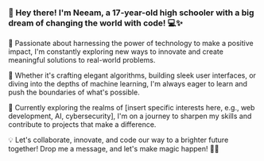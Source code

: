 ### 👋 Hey there! I'm Neeam, a 17-year-old high schooler with a big dream of changing the world with code! 💻✨

🌟 Passionate about harnessing the power of technology to make a positive impact, I'm constantly exploring new ways to innovate and create meaningful solutions to real-world problems.

🚀 Whether it's crafting elegant algorithms, building sleek user interfaces, or diving into the depths of machine learning, I'm always eager to learn and push the boundaries of what's possible.

🔭 Currently exploring the realms of [insert specific interests here, e.g., web development, AI, cybersecurity], I'm on a journey to sharpen my skills and contribute to projects that make a difference.

💡 Let's collaborate, innovate, and code our way to a brighter future together! Drop me a message, and let's make magic happen! 🌈✨

<!--
**neeamh/neeamh** is a ✨ _special_ ✨ repository because its `README.md` (this file) appears on your GitHub profile.

Here are some ideas to get you started:

- 🔭 I’m currently working on ...
- 🌱 I’m currently learning ...
- 👯 I’m looking to collaborate on ...
- 🤔 I’m looking for help with ...
- 💬 Ask me about ...
- 📫 How to reach me: ...
- 😄 Pronouns: ...
- ⚡ Fun fact: ...
-->
